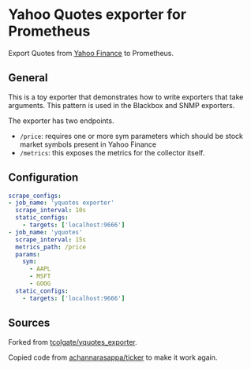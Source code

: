 # Yahoo Quotes exporter for Prometheus

Export Quotes from [Yahoo Finance](https://finance.yahoo.com) to Prometheus.

## General

This is a toy exporter that demonstrates how to write exporters that take
arguments. This pattern is used in the Blackbox and SNMP exporters.

The exporter has two endpoints.

- `/price`: requires one or more sym parameters which should be
  stock market symbols present in Yahoo Finance
- `/metrics`: this exposes the metrics for the collector itself.

## Configuration

```yaml
scrape_configs:
- job_name: 'yquotes exporter'
  scrape_interval: 10s
  static_configs:
    - targets: ['localhost:9666']
- job_name: 'yquotes'
  scrape_interval: 15s
  metrics_path: /price
  params:
    sym:
      - AAPL
      - MSFT
      - GOOG
  static_configs:
    - targets: ['localhost:9666']
```

## Sources

Forked from [tcolgate/yquotes_exporter](https://github.com/tcolgate/yquotes_exporter).

Copied code from [achannarasappa/ticker](https://github.com/achannarasappa/ticker) to make it work again.

